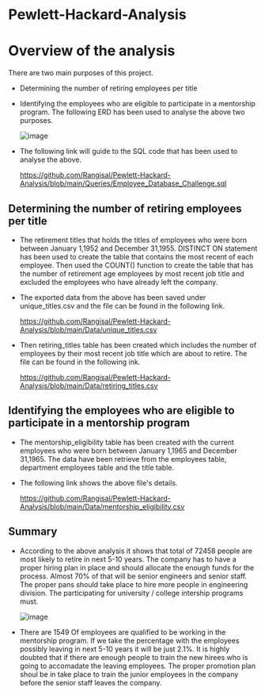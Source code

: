 # Pewlett-Hackard-Analysis

# Overview of the analysis
  There are two main purposes of this project. 
  - Determining the number of retiring employees per title 
  - Identifying the employees who are eligible to participate in a mentorship program.
    The following ERD has been used to analyse the above two purposes.
  
    ![image](https://user-images.githubusercontent.com/93173498/146663845-076b8bf1-4c0f-4277-9311-6af3018017d0.png)
  
  - The following link will guide to the SQL code that has been used to analyse the above.
  
    https://github.com/Rangisal/Pewlett-Hackard-Analysis/blob/main/Queries/Employee_Database_Challenge.sql
    

## Determining the number of retiring employees per title

- The retirement titles that holds the titles of employees who were born between January 1,1952 and December 31,1955. DISTINCT ON statement has been used to create the table   that contains the most recent of each employee. Then used the COUNT() function to create the table that has the number of retirement age employees by most recent job title   and excluded the employees who have already left the company.

- The exported  data from the above has been saved under unique_titles.csv and the file can be found in the following link.

   https://github.com/Rangisal/Pewlett-Hackard-Analysis/blob/main/Data/unique_titles.csv


- Then retiring_titles table has been created which includes the number of employees by their most recent job title which are about to retire. The file can be found in the     following ink. 

   https://github.com/Rangisal/Pewlett-Hackard-Analysis/blob/main/Data/retiring_titles.csv
   

## Identifying the employees who are eligible to participate in a mentorship program
- The mentorship_eligibility table has been created with the current employees who were born between January 1,1965 and December 31,1965. The data have been retrieve from the   employees table, department employees table and the title table. 
- The following link shows the above file's details. 

  https://github.com/Rangisal/Pewlett-Hackard-Analysis/blob/main/Data/mentorship_eligibility.csv


## Summary 
- According to the above analysis it shows that total of 72458 people are most likely  to retire in next 5-10 years. The company has to have a proper hiring plan in place and   should allocate the enough funds for the process. Almost 70% of that will be senior engineers and senior staff. The proper pans should take place to hire more people in       engineering division. The participating for university / college intership programs must. 

  ![image](https://user-images.githubusercontent.com/93173498/146664342-bae41ddc-489f-4dc0-8717-258893d5766f.png)


- There are 1549 Of employees are qualified to be working in the mentorship program. If we take the percentage with the employees possibly leaving in next 5-10 years it will   be just 2.1%. It is highly doubted that if there are enough people to train the new hirees who is going to accomadate the leaving employees. The proper promotion plan shoul   be in take place to train the junior employees in the company before the senior staff leaves the company. 
 




